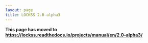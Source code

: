 ```yaml
---
layout: page
title: LOCKSS 2.0-alpha3
---
```


**This page has moved to <https://lockss.readthedocs.io/projects/manual/en/2.0-alpha3/>**